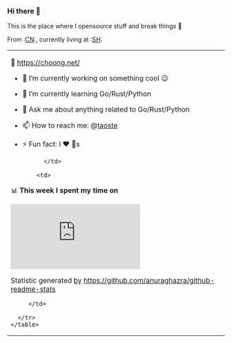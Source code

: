 ### Hi there 👋
This is the place where I opensource stuff and break things :rofl:

From :[CN](https://github.com/anuraghazra/github-readme-stats/blob/master/readme_cn.md):, currently living at :[SH](https://github.com/anuraghazra/github-readme-stats/blob/master/readme_us.md):


  <table> 
       <tr> 
             <td>
             
:link: <a href="https://choong.net/" title="https://choong.net/">https://choong.net/</a>

- 🔭 I’m currently working on something cool :wink:
- 🌱 I’m currently learning Go/Rust/Python
- 💬 Ask me about anything related to Go/Rust/Python
- 📫 How to reach me: @<a href="https://github.com/taoste/taoste/issues">taoste</a>
- ⚡ Fun fact: I :heart: :dog:s

            </td>  

          <td>

📊 **This week I spent my time on**

 <iframe frameborder="0" scrolling="no" src="https://github-readme-stats.vercel.app/api?username=taoste&show_icons=true"></iframe> 

 Statistic generated  <a href="https://github.com/saltbo/saltbo">by</a> <a href="https://github.com/anuraghazra/github-readme-stats/blob/master/readme_cn.md">https://github.com/anuraghazra/github-readme-stats</a>

         </td>
			
      </tr> 
    </table> 
